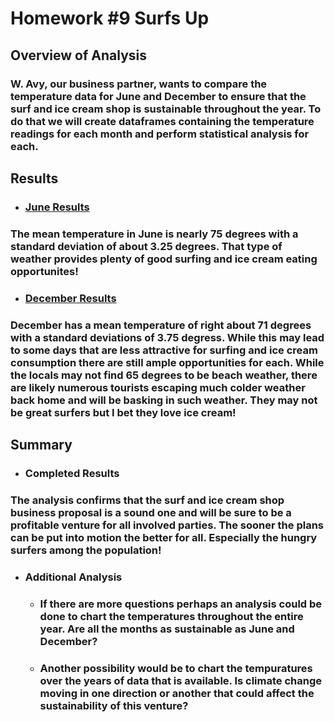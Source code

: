 # Homework #9 Surfs Up

## Overview of Analysis

### W. Avy, our business partner, wants to compare the temperature data for June and December to ensure that the surf and ice cream shop is sustainable throughout the year.  To do that we will create dataframes containing the temperature readings for each month and perform statistical analysis for each. 

## Results

* ### [June Results](https://github.com/ethiry99/HW9_Surfs_Up/blob/main/Resources/images/june.png)
### The mean temperature in June is nearly 75 degrees with a standard deviation of about 3.25 degrees.  That type of weather provides plenty of good surfing and ice cream eating opportunites!

* ### [December Results](https://github.com/ethiry99/HW9_Surfs_Up/blob/main/Resources/images/dec.png)
### December has a mean temperature of right about 71 degrees with a standard deviations of 3.75 degress.  While this may lead to some days that are less attractive for surfing and ice cream consumption there are still ample opportunities for each.  While the locals may not find 65 degrees to be beach weather, there are likely numerous tourists escaping much colder weather back home and will be basking in such weather.  They may not be great surfers but I bet they love ice cream!

## Summary

* ### Completed Results
### The analysis confirms that the surf and ice cream shop business proposal is a sound one and will be sure to be a profitable venture for all involved parties.  The sooner the plans can be put into motion the better for all.  Especially the hungry surfers among the population!

* ### Additional Analysis
  - ### If there are more questions perhaps an analysis could be done to chart the temperatures throughout the entire year.  Are all the months as sustainable as June and December?
  - ### Another possibility would be to chart the tempuratures over the years of data that is available.  Is climate change moving in one direction or another that could affect the sustainability of this venture?



